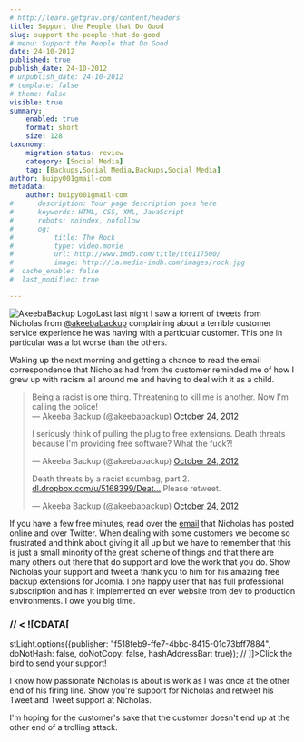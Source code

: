 ```yaml
---
# http://learn.getgrav.org/content/headers
title: Support the People that Do Good
slug: support-the-people-that-do-good
# menu: Support the People that Do Good
date: 24-10-2012
published: true
publish_date: 24-10-2012
# unpublish_date: 24-10-2012
# template: false
# theme: false
visible: true
summary:
    enabled: true
    format: short
    size: 128
taxonomy:
    migration-status: review
    category: [Social Media]
    tag: [Backups,Social Media,Backups,Social Media]
author: buipy001gmail-com
metadata:
    author: buipy001gmail-com
#      description: Your page description goes here
#      keywords: HTML, CSS, XML, JavaScript
#      robots: noindex, nofollow
#      og:
#          title: The Rock
#          type: video.movie
#          url: http://www.imdb.com/title/tt0117500/
#          image: http://ia.media-imdb.com/images/rock.jpg
#  cache_enable: false
#  last_modified: true

---
```


![AkeebaBackup Logo](wp-content/uploads/2012/10/akeebabackup.jpg)Last last night I saw a torrent of tweets from Nicholas from [@akeebabackup](http://twitter.com/akeebabackup "AkeebaBackup Twitter stream") complaining about a terrible customer service experience he was having with a particular customer. This one in particular was a lot worse than the others.

Waking up the next morning and getting a chance to read the email correspondence that Nicholas had from the customer reminded me of how I grew up with racism all around me and having to deal with it as a child.

> Being a racist is one thing. Threatening to kill me is another. Now I'm calling the police!  
>  — Akeeba Backup (@akeebabackup) [October 24, 2012](https://twitter.com/akeebabackup/status/261056050315288576)
> 
> I seriously think of pulling the plug to free extensions. Death threats because I'm providing free software? What the fuck?!
> 
> — Akeeba Backup (@akeebabackup) [October 24, 2012](https://twitter.com/akeebabackup/status/261186863761612800)
> 
> Death threats by a racist scumbag, part 2. [dl.dropbox.com/u/5168399/Deat…](http://t.co/Xf6gjrIf "http://dl.dropbox.com/u/5168399/Death%20threats%2C%20Part%202.pdf") Please retweet.
> 
> — Akeeba Backup (@akeebabackup) [October 24, 2012](https://twitter.com/akeebabackup/status/261186439012810753)

If you have a few free minutes, read over the [email](http://t.co/Xf6gjrIf "bad customer") that Nicholas has posted online and over Twitter. When dealing with some customers we become so frustrated and think about giving it all up but we have to remember that this is just a small minority of the great scheme of things and that there are many others out there that do support and love the work that you do. Show Nicholas your support and tweet a thank you to him for his amazing free backup extensions for Joomla. I one happy user that has full professional subscription and has it implemented on ever website from dev to production environments. I owe you big time.

### // < ![CDATA[
stLight.options({publisher: "f518feb9-ffe7-4bbc-8415-01c73bff7884", doNotHash: false, doNotCopy: false, hashAddressBar: true});
// ]]>Click the bird to send your support!

I know how passionate Nicholas is about is work as I was once at the other end of his firing line. Show you're support for Nicholas and retweet his Tweet and Tweet support at Nicholas.

I'm hoping for the customer's sake that the customer doesn't end up at the other end of a trolling attack.